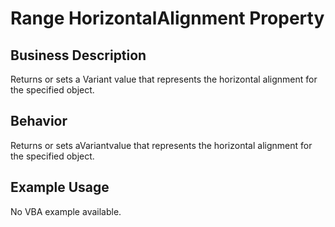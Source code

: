 # Range HorizontalAlignment Property

## Business Description
Returns or sets a Variant value that represents the horizontal alignment for the specified object.

## Behavior
Returns or sets aVariantvalue that represents the horizontal alignment for the specified object.

## Example Usage
No VBA example available.